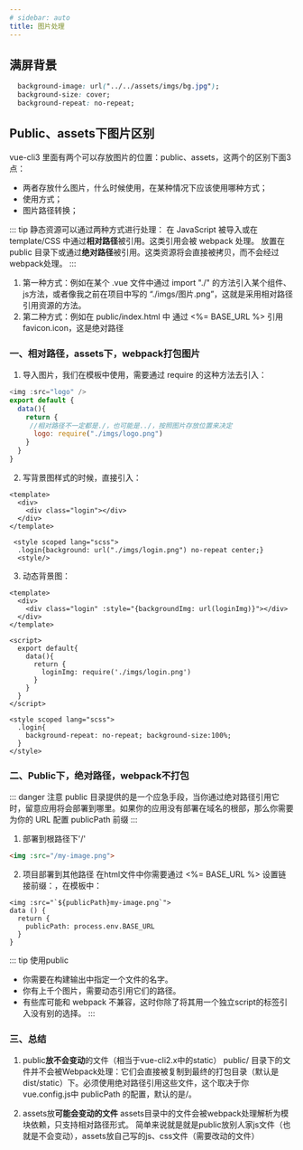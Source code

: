 ```yaml
---
# sidebar: auto
title: 图片处理
---
```


## 满屏背景
```css
  background-image: url("../../assets/imgs/bg.jpg");
  background-size: cover;
  background-repeat: no-repeat;
```

## Public、assets下图片区别
vue-cli3 里面有两个可以存放图片的位置：public、assets，这两个的区别下面3点：
+ 两者存放什么图片，什么时候使用，在某种情况下应该使用哪种方式；
+ 使用方式；
+ 图片路径转换；

::: tip 静态资源可以通过两种方式进行处理：
在 JavaScript 被导入或在 template/CSS 中通过**相对路径**被引用。这类引用会被 webpack 处理。
放置在 public 目录下或通过**绝对路径**被引用。这类资源将会直接被拷贝，而不会经过 webpack处理。
:::

  1. 第一种方式：例如在某个 .vue 文件中通过 import "./" 的方法引入某个组件、js方法，或者像我之前在项目中写的 “./imgs/图片.png”，这就是采用相对路径引用资源的方法。
  2.  第二种方式：例如在 public/index.html 中 <link rel="icon" href="<%= BASE_URL %>favicon.ico"> 通过 <%= BASE_URL %> 引用 favicon.icon，这是绝对路径

### 一、相对路径，assets下，webpack打包图片
1. 导入图片，我们在模板中使用，需要通过 require 的这种方法去引入：
```js
<img :src="logo" />
export default {
  data(){
    return {
     //相对路径不一定都是./，也可能是../，按照图片存放位置来决定
      logo: require("./imgs/logo.png") 
    }
  }
}
```
2. 写背景图样式的时候，直接引入： 
```vue
<template>
  <div>
    <div class="login"></div>
  </div>
</template>
 
 <style scoped lang="scss">
  .login{background: url("./imgs/login.png") no-repeat center;}
  <style/>
```
3. 动态背景图： 
```vue
<template>
  <div>
    <div class="login" :style="{backgroundImg: url(loginImg)}"></div>
  </div>
</template>
 
<script>
  export default{
    data(){
      return {
        loginImg: require('./imgs/login.png')
      }
    }
  }
</script>
 
<style scoped lang="scss">
  .login{
    background-repeat: no-repeat; background-size:100%;
  }
</style>
```

### 二、Public下，绝对路径，webpack不打包
::: danger 注意
public 目录提供的是一个应急手段，当你通过绝对路径引用它时，留意应用将会部署到哪里。如果你的应用没有部署在域名的根部，那么你需要为你的 URL 配置 publicPath 前缀
:::

1. 部署到根路径下'/'
```html
<img :src="/my-image.png">
```
2. 项目部署到其他路径
在html文件中你需要通过 <%= BASE_URL %> 设置链接前缀：<link rel="icon" href="<%= BASE_URL %>favicon.ico">，在模板中：
```vue
<img :src="`${publicPath}my-image.png`">
data () {
  return {
    publicPath: process.env.BASE_URL
  }
}
```
::: tip 使用public
+ 你需要在构建输出中指定一个文件的名字。
+ 你有上千个图片，需要动态引用它们的路径。
+ 有些库可能和 webpack 不兼容，这时你除了将其用一个独立script的标签引入没有别的选择。
:::

### 三、总结
1. public**放不会变动**的文件（相当于vue-cli2.x中的static）
public/ 目录下的文件并不会被Webpack处理：它们会直接被复制到最终的打包目录（默认是dist/static）下。必须使用绝对路径引用这些文件，这个取决于你vue.config.js中 publicPath 的配置，默认的是/。

2. assets放**可能会变动的文件**
assets目录中的文件会被webpack处理解析为模块依赖，只支持相对路径形式。
简单来说就是就是public放别人家js文件（也就是不会变动），assets放自己写的js、css文件（需要改动的文件）